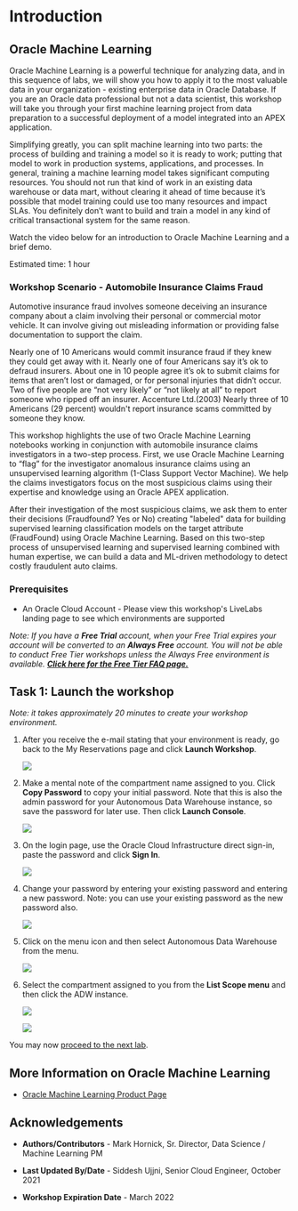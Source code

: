 # Introduction

## Oracle Machine Learning ##

Oracle Machine Learning is a powerful technique for analyzing data, and in this sequence of labs, we will show you how to apply it to the most valuable data in your organization - existing enterprise data in Oracle Database. If you are an Oracle data professional but not a data scientist, this workshop will take you through your first machine learning project from data preparation to a successful deployment of a model integrated into an APEX application.

Simplifying greatly, you can split machine learning into two parts: the process of building and training a model so it is ready to work; putting that model to work in production systems, applications, and processes. In general, training a machine learning model takes significant computing resources. You should not run that kind of work in an existing data warehouse or data mart, without clearing it ahead of time because it’s possible that model training could use too many resources and impact SLAs. You definitely don’t want to build and train a model in any kind of critical transactional system for the same reason.

Watch the video below for an introduction to Oracle Machine Learning and a brief demo.

[](youtube:MMfgcD3sC9I)

Estimated time: 1 hour

### Workshop Scenario - Automobile Insurance Claims Fraud

Automotive insurance fraud involves someone deceiving an insurance company about a claim involving their personal or commercial motor vehicle. It can involve giving out misleading information or providing false documentation to support the claim.

Nearly one of 10 Americans would commit insurance fraud if they knew they could get away with it. Nearly one of four Americans say it’s ok to defraud insurers. About one in 10 people agree it’s ok to submit claims for items that aren’t lost or damaged, or for personal injuries that didn’t occur. Two of five people are “not very likely” or “not likely at all” to report someone who ripped off an insurer. Accenture Ltd.(2003) Nearly three of 10 Americans (29 percent) wouldn't report insurance scams committed by someone they know.

This workshop highlights the use of two Oracle Machine Learning notebooks working in conjunction with automobile insurance claims investigators in a two-step process.  First, we use Oracle Machine Learning to “flag” for the investigator anomalous insurance claims using an unsupervised learning algorithm (1-Class Support Vector Machine). We help the claims investigators focus on the most suspicious claims using their expertise and knowledge using an Oracle APEX application.   

After their investigation of the most suspicious claims, we ask them to enter their decisions (Fraudfound?  Yes or No) creating "labeled" data for building supervised learning classification models on the target attribute (FraudFound) using Oracle Machine Learning.  Based on this two-step process of unsupervised learning and supervised learning combined with human expertise, we can build a data and ML-driven methodology to detect costly fraudulent auto claims.

### Prerequisites

- An Oracle Cloud Account - Please view this workshop's LiveLabs landing page to see which environments are supported

*Note: If you have a **Free Trial** account, when your Free Trial expires your account will be converted to an **Always Free** account. You will not be able to conduct Free Tier workshops unless the Always Free environment is available. **[Click here for the Free Tier FAQ page.](https://www.oracle.com/cloud/free/faq.html)***

<if type="livelabs">

## Task 1: Launch the workshop

*Note: it takes approximately 20 minutes to create your workshop environment.*

1. After you receive the e-mail stating that your environment is ready, go back to the My Reservations page and click **Launch Workshop**.

    ![](images/my-reservations.png)

2. Make a mental note of the compartment name assigned to you. Click **Copy Password** to copy your initial password. Note that this is also the admin password for your Autonomous Data Warehouse instance, so save the password for later use. Then click **Launch Console**.

    ![](images/launch-page.png)

3. On the login page, use the Oracle Cloud Infrastructure direct sign-in, paste the password and click **Sign In**.

    ![](images/login-console.png)

4. Change your password by entering your existing password and entering a new password. Note: you can use your existing password as the new password also.

    ![](images/change-password.png)

5. Click on the menu icon and then select Autonomous Data Warehouse from the menu.

    ![](images/open-adw.png)

6. Select the compartment assigned to you from the **List Scope menu** and then click the ADW instance.

    ![](images/select-compartment.png)

    ![](images/adw-instance.png)

You may now [proceed to the next lab](#next).

</if>


## More Information on Oracle Machine Learning

* [Oracle Machine Learning Product Page](https://www.oracle.com/database/technologies/datawarehouse-bigdata/machine-learning.html)

## Acknowledgements

- **Authors/Contributors** - Mark Hornick, Sr. Director, Data Science / Machine Learning PM

- **Last Updated By/Date** - Siddesh Ujjni, Senior Cloud Engineer, October 2021

- **Workshop Expiration Date** - March 2022

